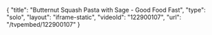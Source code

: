 {
    "title": "Butternut Squash Pasta with Sage - Good Food Fast",
    "type": "solo",
    "layout": "iframe-static",
    "videoId": "122900107",
    "url": "\/tvpembed\/122900107"
}